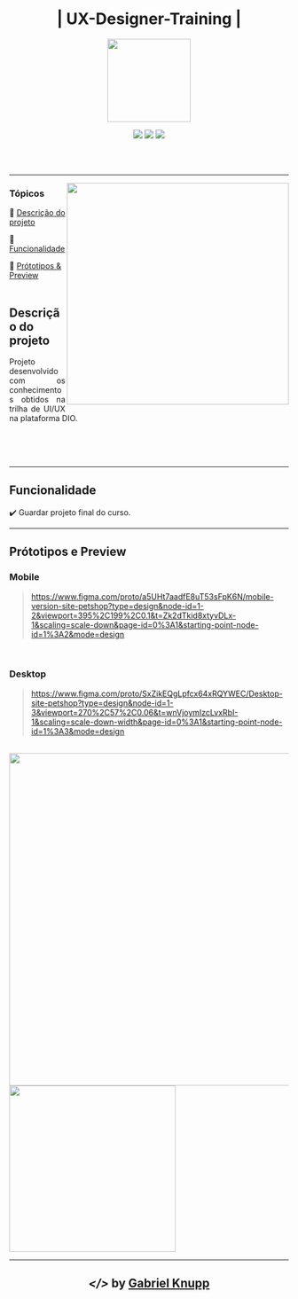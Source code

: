 <h1 align="center">| UX-Designer-Training  |</h1> 
<p align="center"><img src="DIO.png"  width="150"></p>
<p align="center">
  <img src="https://img.shields.io/static/v1?label=UX&message=User Xperience&color=blue&style=for-the-badge&logo=UX"/>
  <img src="https://img.shields.io/static/v1?label=&message=Figma&color=yellow&style=for-the-badge&logo=Figma"/>
  <img src="http://img.shields.io/static/v1?label=STATUS&message=CONCLUIDO&color=GREEN&style=for-the-badge"/>
</p>
<br><br>
<hr>
<img src="UX.webp" align="right" width="400">

### Tópicos 

:small_blue_diamond: [Descrição do projeto](#descrição-do-projeto)

:small_blue_diamond: [Funcionalidade](#funcionalidade)

:small_blue_diamond: [Prótotipos & Preview ](#prótotipos-e-preview)
<br><br>

## Descrição do projeto 
<p align="justify"> 
  Projeto desenvolvido com os conhecimentos obtidos na trilha de UI/UX na plataforma DIO.
  <br><br>
</p>

<br><br>

<hr>

## Funcionalidade

:heavy_check_mark: Guardar projeto final do curso.  

<hr>

## Prótotipos e Preview

###   Mobile
> https://www.figma.com/proto/a5UHt7aadfE8uT53sFpK6N/mobile-version-site-petshop?type=design&node-id=1-2&viewport=395%2C199%2C0.1&t=Zk2dTkid8xtyvDLx-1&scaling=scale-down&page-id=0%3A1&starting-point-node-id=1%3A2&mode=design
<br>

###   Desktop
> https://www.figma.com/proto/SxZikEQgLpfcx64xRQYWEC/Desktop-site-petshop?type=design&node-id=1-3&viewport=270%2C57%2C0.06&t=wnVjoymIzcLvxRbI-1&scaling=scale-down-width&page-id=0%3A1&starting-point-node-id=1%3A3&mode=design
<br>

<img src="Desktop - 1.jpg" align="right" width="600">
<img src="Android Large - 1.jpg"  width="300" align="center">

<br>

<hr>

<h2 align="center"> <em>&lt;/&gt;</em>  by <a href=https://github.com/gknpp23" target="_blank">Gabriel Knupp</a> </h2>
